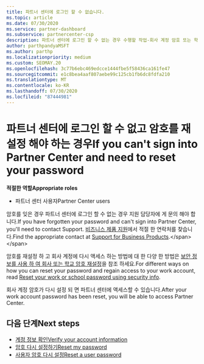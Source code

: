 ```yaml
---
title: 파트너 센터에 로그인 할 수 없습니다.
ms.topic: article
ms.date: 07/30/2020
ms.service: partner-dashboard
ms.subservice: partnercenter-csp
description: 파트너 센터에 로그인 할 수 없는 경우 수행할 작업-회사 계정 암호 또는 학교 계정 암호를 잊어버린 경우 해당 암호를 다시 설정 하는 방법에 대 한 정보를 포함 합니다.
author: parthpandyaMSFT
ms.author: parthp
ms.localizationpriority: medium
ms.custom: SEOMAY.20
ms.openlocfilehash: 3c77b6ebc469edcce1444fbe5f58436ca161fe47
ms.sourcegitcommit: e1c8bea4aaf807aebe99c125cb1fb6dc8fdfa210
ms.translationtype: MT
ms.contentlocale: ko-KR
ms.lasthandoff: 07/30/2020
ms.locfileid: "87444981"
---
```

# <a name="if-you-cant-sign-into-partner-center-and-need-to-reset-your-password"></a><span data-ttu-id="df081-103">파트너 센터에 로그인 할 수 없고 암호를 재설정 해야 하는 경우</span><span class="sxs-lookup"><span data-stu-id="df081-103">If you can't sign into Partner Center and need to reset your password</span></span>

<span data-ttu-id="df081-104">**적절한 역할**</span><span class="sxs-lookup"><span data-stu-id="df081-104">**Appropriate roles**</span></span>

- <span data-ttu-id="df081-105">파트너 센터 사용자</span><span class="sxs-lookup"><span data-stu-id="df081-105">Partner Center users</span></span>

<span data-ttu-id="df081-106">암호를 잊은 경우 파트너 센터에 로그인 할 수 없는 경우 지원 담당자에 게 문의 해야 합니다.</span><span class="sxs-lookup"><span data-stu-id="df081-106">If you have forgotten your password and can't sign into Partner Center, you'll need to contact Support.</span></span> <span data-ttu-id="df081-107">[비즈니스 제품 지원](https://docs.microsoft.com/microsoft-365/admin/contact-support-for-business-products?view=o365-worldwide&tabs=phone#ID0EAADAAA=Phone_support_)에서 적절 한 연락처를 찾습니다.</span><span class="sxs-lookup"><span data-stu-id="df081-107">Find the appropriate contact at [Support for Business Products](https://docs.microsoft.com/microsoft-365/admin/contact-support-for-business-products?view=o365-worldwide&tabs=phone#ID0EAADAAA=Phone_support_).</span></span> 

<span data-ttu-id="df081-108">암호를 재설정 하 고 회사 계정에 다시 액세스 하는 방법에 대 한 다양 한 방법은 [보안 정보를 사용 하 여 회사 또는 학교 암호 재설정](https://docs.microsoft.com/azure/active-directory/user-help/active-directory-passwords-update-your-own-password#how-to-change-your-password)을 참조 하세요.</span><span class="sxs-lookup"><span data-stu-id="df081-108">For different ways on how you can reset your password and regain access to your work account, read [Reset your work or school password using security info](https://docs.microsoft.com/azure/active-directory/user-help/active-directory-passwords-update-your-own-password#how-to-change-your-password).</span></span>

<span data-ttu-id="df081-109">회사 계정 암호가 다시 설정 되 면 파트너 센터에 액세스할 수 있습니다.</span><span class="sxs-lookup"><span data-stu-id="df081-109">After your work account password has been reset, you will be able to access Partner Center.</span></span> 

## <a name="next-steps"></a><span data-ttu-id="df081-110">다음 단계</span><span class="sxs-lookup"><span data-stu-id="df081-110">Next steps</span></span>

- [<span data-ttu-id="df081-111">계정 정보 확인</span><span class="sxs-lookup"><span data-stu-id="df081-111">Verify your account information</span></span>](verification-responses.md)
- [<span data-ttu-id="df081-112">암호 다시 설정하기</span><span class="sxs-lookup"><span data-stu-id="df081-112">Reset my password</span></span>](reset-my-pasword.md)
- [<span data-ttu-id="df081-113">사용자 암호 다시 설정</span><span class="sxs-lookup"><span data-stu-id="df081-113">Reset a user password</span></span>](reset-a-user-password.md)

